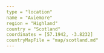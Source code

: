 ```yaml
---
type = "location"
name = "Aviemore"
region = "Highland"
country = "Scotland"
coordinates = [57.1942, -3.8232]
countryMapFile = "map/scotland.md"
---
```


